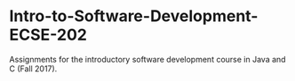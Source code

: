 # Intro-to-Software-Development-ECSE-202
Assignments for the introductory software development course in Java and C (Fall 2017).
